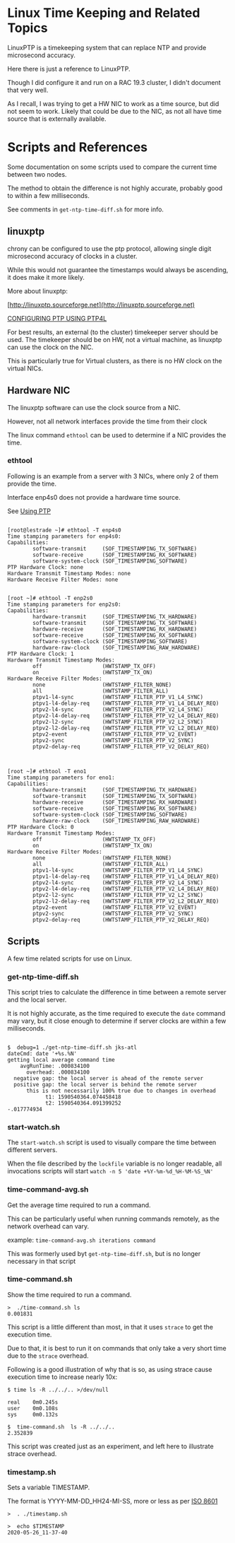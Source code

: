 
Linux Time Keeping and Related Topics
=====================================

LinuxPTP is a timekeeping system that can replace NTP and provide microsecond accuracy.

Here there is just a reference to LinuxPTP. 

Though I did configure it and run on a RAC 19.3 cluster, I didn't document that very well.

As I recall, I was trying to get a HW NIC to work as a time source, but
did not seem to work. Likely that could be due to the NIC, as not all
have time source that is externally available.

# Scripts and References

Some documentation on some scripts used to compare the current time between two nodes.

The method to obtain the difference is not highly accurate, probably good to within a few milliseconds.

See comments in `get-ntp-time-diff.sh` for more info.

## linuxptp

chrony can be configured to use the ptp protocol, allowing single digit microsecond accuracy of clocks in a cluster.

While this would not guarantee the timestamps would always be ascending, it does make it more likely.

More about linuxptp:

[http://linuxptp.sourceforge.net](http://linuxptp.sourceforge.net)

[CONFIGURING PTP USING PTP4L](https://access.redhat.com/documentation/en-us/red_hat_enterprise_linux/6/html/deployment_guide/ch-configuring_ptp_using_ptp4l)

For best results, an external (to the cluster) timekeeper server should be used.
The timekeeper should be on HW, not a virtual machine, as linuxptp can use the clock on the NIC.

This is particularly true for Virtual clusters, as there is no HW clock on the virtual NICs.

## Hardware NIC

The linuxptp software can use the clock source from a NIC. 

However, not all network interfaces provide the time from their clock

The linux command `ethtool` can be used to determine if a NIC provides the time.

### ethtool

Following is an example from a server with 3 NICs, where only 2 of them provide the time.

Interface enp4s0 does not provide a hardware time source.

See [Using PTP](https://access.redhat.com/documentation/en-us/red_hat_enterprise_linux/6/html/deployment_guide/s1-using_ptp)

```text

[root@lestrade ~]# ethtool -T enp4s0
Time stamping parameters for enp4s0:
Capabilities:
        software-transmit     (SOF_TIMESTAMPING_TX_SOFTWARE)
        software-receive      (SOF_TIMESTAMPING_RX_SOFTWARE)
        software-system-clock (SOF_TIMESTAMPING_SOFTWARE)
PTP Hardware Clock: none
Hardware Transmit Timestamp Modes: none
Hardware Receive Filter Modes: none


[root ~]# ethtool -T enp2s0
Time stamping parameters for enp2s0:
Capabilities:
        hardware-transmit     (SOF_TIMESTAMPING_TX_HARDWARE)
        software-transmit     (SOF_TIMESTAMPING_TX_SOFTWARE)
        hardware-receive      (SOF_TIMESTAMPING_RX_HARDWARE)
        software-receive      (SOF_TIMESTAMPING_RX_SOFTWARE)
        software-system-clock (SOF_TIMESTAMPING_SOFTWARE)
        hardware-raw-clock    (SOF_TIMESTAMPING_RAW_HARDWARE)
PTP Hardware Clock: 1
Hardware Transmit Timestamp Modes:
        off                   (HWTSTAMP_TX_OFF)
        on                    (HWTSTAMP_TX_ON)
Hardware Receive Filter Modes:
        none                  (HWTSTAMP_FILTER_NONE)
        all                   (HWTSTAMP_FILTER_ALL)
        ptpv1-l4-sync         (HWTSTAMP_FILTER_PTP_V1_L4_SYNC)
        ptpv1-l4-delay-req    (HWTSTAMP_FILTER_PTP_V1_L4_DELAY_REQ)
        ptpv2-l4-sync         (HWTSTAMP_FILTER_PTP_V2_L4_SYNC)
        ptpv2-l4-delay-req    (HWTSTAMP_FILTER_PTP_V2_L4_DELAY_REQ)
        ptpv2-l2-sync         (HWTSTAMP_FILTER_PTP_V2_L2_SYNC)
        ptpv2-l2-delay-req    (HWTSTAMP_FILTER_PTP_V2_L2_DELAY_REQ)
        ptpv2-event           (HWTSTAMP_FILTER_PTP_V2_EVENT)
        ptpv2-sync            (HWTSTAMP_FILTER_PTP_V2_SYNC)
        ptpv2-delay-req       (HWTSTAMP_FILTER_PTP_V2_DELAY_REQ)



[root ~]# ethtool -T eno1
Time stamping parameters for eno1:
Capabilities:
        hardware-transmit     (SOF_TIMESTAMPING_TX_HARDWARE)
        software-transmit     (SOF_TIMESTAMPING_TX_SOFTWARE)
        hardware-receive      (SOF_TIMESTAMPING_RX_HARDWARE)
        software-receive      (SOF_TIMESTAMPING_RX_SOFTWARE)
        software-system-clock (SOF_TIMESTAMPING_SOFTWARE)
        hardware-raw-clock    (SOF_TIMESTAMPING_RAW_HARDWARE)
PTP Hardware Clock: 0
Hardware Transmit Timestamp Modes:
        off                   (HWTSTAMP_TX_OFF)
        on                    (HWTSTAMP_TX_ON)
Hardware Receive Filter Modes:
        none                  (HWTSTAMP_FILTER_NONE)
        all                   (HWTSTAMP_FILTER_ALL)
        ptpv1-l4-sync         (HWTSTAMP_FILTER_PTP_V1_L4_SYNC)
        ptpv1-l4-delay-req    (HWTSTAMP_FILTER_PTP_V1_L4_DELAY_REQ)
        ptpv2-l4-sync         (HWTSTAMP_FILTER_PTP_V2_L4_SYNC)
        ptpv2-l4-delay-req    (HWTSTAMP_FILTER_PTP_V2_L4_DELAY_REQ)
        ptpv2-l2-sync         (HWTSTAMP_FILTER_PTP_V2_L2_SYNC)
        ptpv2-l2-delay-req    (HWTSTAMP_FILTER_PTP_V2_L2_DELAY_REQ)
        ptpv2-event           (HWTSTAMP_FILTER_PTP_V2_EVENT)
        ptpv2-sync            (HWTSTAMP_FILTER_PTP_V2_SYNC)
        ptpv2-delay-req       (HWTSTAMP_FILTER_PTP_V2_DELAY_REQ)

```

## Scripts

A few time related scripts for use on Linux.

### get-ntp-time-diff.sh

This script tries to calculate the difference in time between a remote server and the local server.

It is not highly accurate, as the time required to execute the `date` command may vary, but it close enough to determine if server clocks are within a few milliseconds.

```text

$  debug=1 ./get-ntp-time-diff.sh jks-atl
dateCmd: date '+%s.%N'
getting local average command time
    avgRunTime: .000834100
      overhead: .000834100
  negative gap: the local server is ahead of the remote server
  positive gap: the local server is behind the remote server
      this is not necessarily 100% true due to changes in overhead
            t1: 1590540364.074458418
            t2: 1590540364.091399252
-.017774934

```

### start-watch.sh

The `start-watch.sh` script is used to visually compare the time between different servers.

When the file described by the `lockfile` variable is no longer readable, all invocations scripts will start `watch -n 5 'date +%Y-%m-%d_%H-%M-%S_%N'`

### time-command-avg.sh

Get the average time required to run a command.

This can be particularly useful when running commands remotely, as the network overhead can vary.

example:  `time-command-avg.sh iterations command`

This was formerly used byt `get-ntp-time-diff.sh`, but is no longer necessary in that script


### time-command.sh

Show the time required to run a command.

```text
>  ./time-command.sh ls
0.001831
```

This script is a little different than most, in that it uses `strace` to get the execution time.

Due to that, it is best to run it on commands that only take a very short time due to the `strace` overhead.

Following is a good illustration of why that is so, as using strace cause execution time to increase nearly 10x:

```text
$ time ls -R ../../.. >/dev/null

real    0m0.245s
user    0m0.108s
sys     0m0.132s

$  time-command.sh  ls -R ../../..
2.352839

```

This script was created just as an experiment, and left here to illustrate strace overhead.


### timestamp.sh

Sets a variable TIMESTAMP.

The format is YYYY-MM-DD_HH24-MI-SS, more or less as per [ISO 8601](https://en.wikipedia.org/wiki/ISO_8601)

```text
>  . ./timestamp.sh

>  echo $TIMESTAMP
2020-05-26_11-37-40
```


